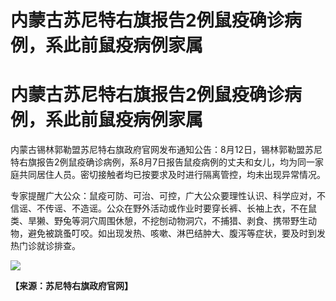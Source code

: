 # 内蒙古苏尼特右旗报告2例鼠疫确诊病例，系此前鼠疫病例家属

# 内蒙古苏尼特右旗报告2例鼠疫确诊病例，系此前鼠疫病例家属

内蒙古锡林郭勒盟苏尼特右旗政府官网发布通知公告：8月12日，锡林郭勒盟苏尼特右旗报告2例鼠疫确诊病例，系8月7日报告鼠疫病例的丈夫和女儿，均为同一家庭共同居住人员。密切接触者均已按要求及时进行隔离管控，均未出现异常情况。

专家提醒广大公众：鼠疫可防、可治、可控，广大公众要理性认识、科学应对，不信谣、不传谣、不造谣。公众在野外活动或作业时要穿长裤、长袖上衣，不在鼠类、旱獭、野兔等洞穴周围休憩，不挖刨动物洞穴，不捕猎、剥食、携带野生动物，避免被跳蚤叮咬。如出现发热、咳嗽、淋巴结肿大、腹泻等症状，要及时到发热门诊就诊排查。

![](https://inews.gtimg.com/om_bt/OxP_8CRqS2sZfFqNHAeP5_O4r2hFiFJUjljxt_u7ZIMJoAA/1000)

**【来源：苏尼特右旗政府官网】**

